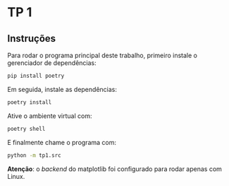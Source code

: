 # TP 1

## Instruções

Para rodar o programa principal deste trabalho, primeiro instale o gerenciador de dependências:

```bash
pip install poetry
```

Em seguida, instale as dependências:

```bash
poetry install
```

Ative o ambiente virtual com:

```bash
poetry shell
```

E finalmente chame o programa com:

```bash
python -m tp1.src
```

**Atenção**: o *backend* do matplotlib foi configurado para rodar apenas com Linux.

